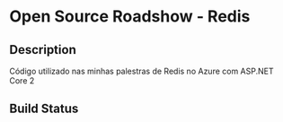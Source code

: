 # Open Source Roadshow - Redis

## Description
Código utilizado nas minhas palestras de Redis no Azure com ASP.NET Core 2

## Build Status
